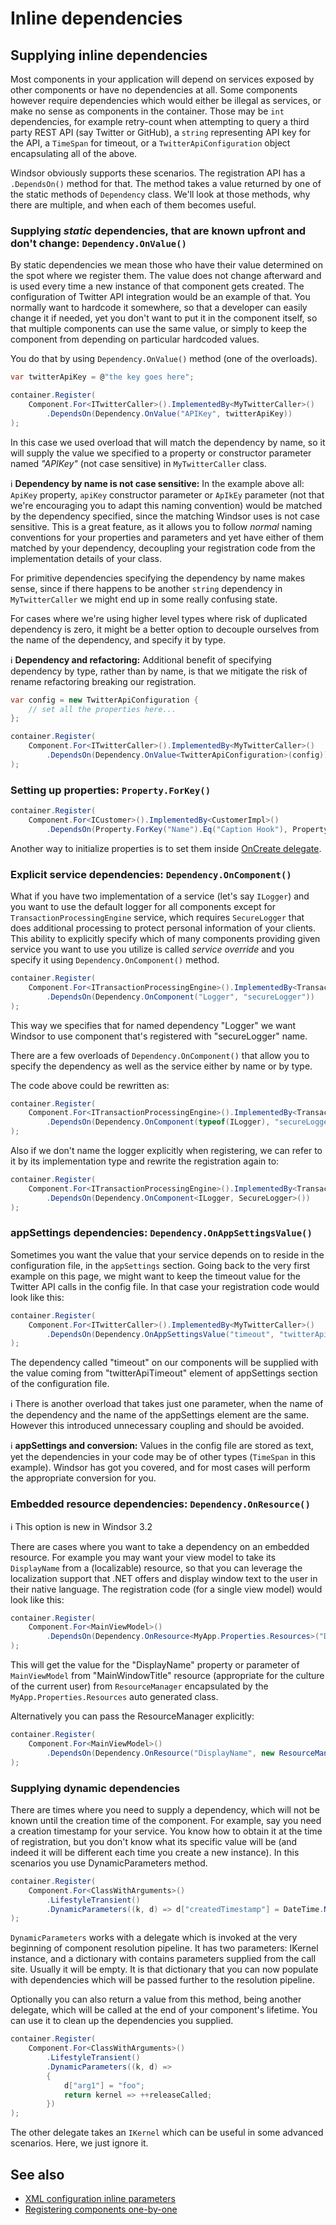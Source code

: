 # Inline dependencies

## Supplying inline dependencies

Most components in your application will depend on services exposed by other components or have no dependencies at all.
Some components however require dependencies which would either be illegal as services, or make no sense as components in the container. Those may be `int` dependencies, for example retry-count when attempting to query a third party REST API (say Twitter or GitHub), a `string` representing API key for the API, a `TimeSpan` for timeout, or a `TwitterApiConfiguration` object encapsulating all of the above.

Windsor obviously supports these scenarios. The registration API has a `.DependsOn()` method for that. The method takes a value returned by one of the static methods of `Dependency` class. We'll look at those methods, why there are multiple, and when each of them becomes useful.

### Supplying *static* dependencies, that are known upfront and don't change: `Dependency.OnValue()`

By static dependencies we mean those who have their value determined on the spot where we register them. The value does not change afterward and is used every time a new instance of that component gets created.
The configuration of Twitter API integration would be an example of that. You normally want to hardcode it somewhere, so that a developer can easily change it if needed, yet you don't want to put it in the component itself, so that multiple components can use the same value, or simply to keep the component from depending on particular hardcoded values.

You do that by using `Dependency.OnValue()` method (one of the overloads).

```csharp
var twitterApiKey = @"the key goes here";

container.Register(
    Component.For<ITwitterCaller>().ImplementedBy<MyTwitterCaller>()
        .DependsOn(Dependency.OnValue("APIKey", twitterApiKey))
);
```

In this case we used overload that will match the dependency by name, so it will supply the value we specified to a property or constructor parameter named *"APIKey"* (not case sensitive) in `MyTwitterCaller` class.

:information_source: **Dependency by name is not case sensitive:** In the example above all: `ApiKey` property, `apiKey` constructor parameter or `ApIkEy` parameter (not that we're encouraging you to adapt this naming convention) would be matched by the dependency specified, since the matching Windsor uses is not case sensitive. This is a great feature, as it allows you to follow *normal* naming conventions for your properties and parameters and yet have either of them matched by your dependency, decoupling your registration code from the implementation details of your class.

For primitive dependencies specifying the dependency by name makes sense, since if there happens to be another `string` dependency in `MyTwitterCaller` we might end up in some really confusing state.

For cases where we're using higher level types where risk of duplicated dependency is zero, it might be a better option to decouple ourselves from the name of the dependency, and specify it by type.

:information_source: **Dependency and refactoring:** Additional benefit of specifying dependency by type, rather than by name, is that we mitigate the risk of rename refactoring breaking our registration.

```csharp
var config = new TwitterApiConfiguration {
    // set all the properties here...
};

container.Register(
    Component.For<ITwitterCaller>().ImplementedBy<MyTwitterCaller>()
        .DependsOn(Dependency.OnValue<TwitterApiConfiguration>(config))
);
```

### Setting up properties: `Property.ForKey()`

```csharp
container.Register(
    Component.For<ICustomer>().ImplementedBy<CustomerImpl>()
        .DependsOn(Property.ForKey("Name").Eq("Caption Hook"), Property.ForKey("Age").Eq(45)));
```

Another way to initialize properties is to set them inside [OnCreate delegate](registering-components-one-by-one.md#oncreate).

### Explicit service dependencies: `Dependency.OnComponent()`

What if you have two implementation of a service (let's say `ILogger`) and you want to use the default logger for all components except for `TransactionProcessingEngine` service, which requires `SecureLogger` that does additional processing to protect personal information of your clients. This ability to explicitly specify which of many components providing given service you want to use you utilize is called *service override* and you specify it using `Dependency.OnComponent()` method.

```csharp
container.Register(
    Component.For<ITransactionProcessingEngine>().ImplementedBy<TransactionProcessingEngine>()
        .DependsOn(Dependency.OnComponent("Logger", "secureLogger"))
);
```

This way we specifies that for named dependency "Logger" we want Windsor to use component that's registered with "secureLogger" name.

There are a few overloads of `Dependency.OnComponent()` that allow you to specify the dependency as well as the service either by name or by type.

The code above could be rewritten as:

```csharp
container.Register(
    Component.For<ITransactionProcessingEngine>().ImplementedBy<TransactionProcessingEngine>()
        .DependsOn(Dependency.OnComponent(typeof(ILogger), "secureLogger"))
);
```

Also if we don't name the logger explicitly when registering, we can refer to it by its implementation type and rewrite the registration again to:

```csharp
container.Register(
    Component.For<ITransactionProcessingEngine>().ImplementedBy<TransactionProcessingEngine>()
        .DependsOn(Dependency.OnComponent<ILogger, SecureLogger>())
);
```

### appSettings dependencies: `Dependency.OnAppSettingsValue()`

Sometimes you want the value that your service depends on to reside in the configuration file, in the `appSettings` section. Going back to the very first example on this page, we might want to keep the timeout value for the Twitter API calls in the config file. In that case your registration code would look like this:

```csharp
container.Register(
    Component.For<ITwitterCaller>().ImplementedBy<MyTwitterCaller>()
        .DependsOn(Dependency.OnAppSettingsValue("timeout", "twitterApiTimeout"))
);
```

The dependency called "timeout" on our components will be supplied with the value coming from "twitterApiTimeout" element of appSettings section of the configuration file.

:information_source: There is another overload that takes just one parameter, when the name of the dependency and the name of the appSettings element are the same. However this introduced unnecessary coupling and should be avoided.

:information_source: **appSettings and conversion:** Values in the config file are stored as text, yet the dependencies in your code may be of other types (`TimeSpan` in this example). Windsor has got you covered, and for most cases will perform the appropriate conversion for you.

### Embedded resource dependencies: `Dependency.OnResource()`

:information_source: This option is new in Windsor 3.2

There are cases where you want to take a dependency on an embedded resource. For example you may want your view model to take its `DisplayName` from a (localizable) resource, so that you can leverage the localization support that .NET offers and display window text to the user in their native language. The registration code (for a single view model) would look like this:

```csharp
container.Register(
    Component.For<MainViewModel>()
        .DependsOn(Dependency.OnResource<MyApp.Properties.Resources>("DisplayName", "MainWindowTitle"))
);
```

This will get the value for the "DisplayName" property or parameter of `MainViewModel` from "MainWindowTitle" resource (appropriate for the culture of the current user) from `ResourceManager` encapsulated by the `MyApp.Properties.Resources` auto generated class.

Alternatively you can pass the ResourceManager explicitly:

```csharp
container.Register(
    Component.For<MainViewModel>()
        .DependsOn(Dependency.OnResource("DisplayName", new ResourceManager(/* appropriate values here */), "MainWindowTitle"))
);
```

### Supplying dynamic dependencies

There are times where you need to supply a dependency, which will not be known until the creation time of the component. For example, say you need a creation timestamp for your service. You know how to obtain it at the time of registration, but you don't know what its specific value will be (and indeed it will be different each time you create a new instance). In this scenarios you use DynamicParameters method.

```csharp
container.Register(
    Component.For<ClassWithArguments>()
        .LifestyleTransient()
        .DynamicParameters((k, d) => d["createdTimestamp"] = DateTime.Now)
);
```

`DynamicParameters` works with a delegate which is invoked at the very beginning of component resolution pipeline. It has two parameters: IKernel instance, and a dictionary with contains parameters supplied from the call site. Usually it will be empty. It is that dictionary that you can now populate with dependencies which will be passed further to the resolution pipeline.

Optionally you can also return a value from this method, being another delegate, which will be called at the end of your component's lifetime. You can use it to clean up the dependencies you supplied.

```csharp
container.Register(
    Component.For<ClassWithArguments>()
        .LifestyleTransient()
        .DynamicParameters((k, d) =>
        {
            d["arg1"] = "foo";
            return kernel => ++releaseCalled;
        })
);
```

The other delegate takes an `IKernel` which can be useful in some advanced scenarios. Here, we just ignore it.

## See also

* [XML configuration inline parameters](xml-inline-parameters.md)
* [Registering components one-by-one](registering-components-one-by-one.md)